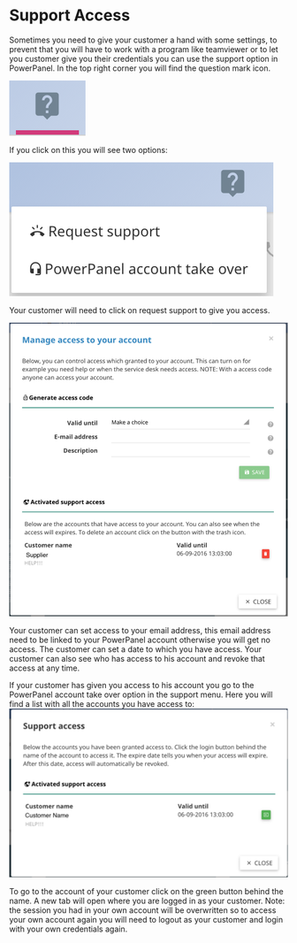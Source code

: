 # Support Access

Sometimes you need to give your customer a hand with some settings, to prevent that you will have to work with a program like teamviewer or to let you customer give you their credentials you can use the support option in PowerPanel.
In the top right corner you will find the question mark icon.

![Support button](/images/support_access_button.png)

If you click on this you will see two options:

![Support button detail](/images/support_access_detailview.png)

Your customer will need to click on request support to give you access.

![Support settings](/images/support_access_settings.png)

Your customer can set access to your email address, this email address need to be linked to your PowerPanel account otherwise you will get no access. The customer can set a date to which you have access.
Your customer can also see who has access to his account and revoke that access at any time.

If your customer has given you access to his account you go to the PowerPanel account take over option in the support menu.
Here you will find a list with all the accounts you have access to:
![Support result view](/images/support_settings_result.png)

To go to the account of your customer click on the green button behind the name. A new tab will open where you are logged in as your customer.
Note: the session you had in your own account will be overwritten so to access your own account again you will need to logout as your customer and login with your own credentials again.
